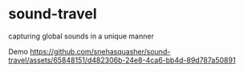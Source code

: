 # sound-travel
capturing global sounds in a unique manner

Demo
https://github.com/snehasquasher/sound-travel/assets/65848151/d482306b-24e8-4ca6-bb4d-89d787a50891

